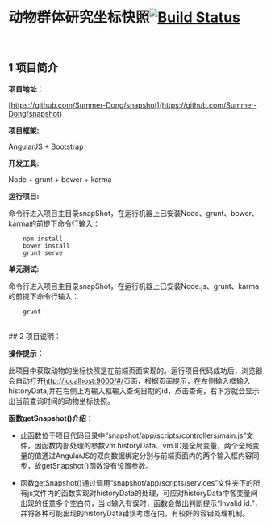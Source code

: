 # 动物群体研究坐标快照[![Build Status](https://travis-ci.org/Summer-Dong/snapshot.svg?branch=master)](https://travis-ci.org/Summer-Dong/snapshot)

<br/>


## 1 项目简介

 **项目地址：**

 [https://github.com/Summer-Dong/snapshot](https://github.com/Summer-Dong/snapshot)

 **项目框架:**

  AngularJS + Bootstrap
  
 **开发工具:**

  Node + grunt + bower + karma 
  
 **运行项目:**

  命令行进入项目主目录snapShot，在运行机器上已安装Node、grunt、bower、karma的前提下命令行输入：

		npm install
		bower install
		grunt serve


 **单元测试:**

  命令行进入项目主目录snapShot，在运行机器上已安装Node.js、grunt、karma的前提下命令行输入：

		grunt 
<br/>
## 2 项目说明：

 **操作提示：**

此项目中获取动物的坐标快照是在前端页面实现的。运行项目代码成功后，浏览器会自动打开[http://localhost:9000/#/](http://localhost:9000/#/)页面，根据页面提示，在左侧输入框输入historyData,并在右侧上方输入框输入查询日期的id，点击查询，右下方就会显示出当前查询时间的动物坐标快照。

 **函数getSnapshot()介绍：**

- 此函数位于项目代码目录中“snapshot/app/scripts/controllers/main.js”文件，因函数内部处理的参数vm.historyData、vm.ID是全局变量，两个全局变量的值通过AngularJS的双向数据绑定分别与前端页面内的两个输入框内容同步，故getSnapshot()函数没有设置参数。



- 函数getSnapshot()通过调用“snapshot/app/scripts/services”文件夹下的所有js文件内的函数实现对historyData的处理，可应对historyData中各变量间出现的任意多个空白符，当id输入有误时，函数会做出判断提示“Invalid id.”，并将各种可能出现的historyData错误考虑在内，有较好的容错处理机制。
